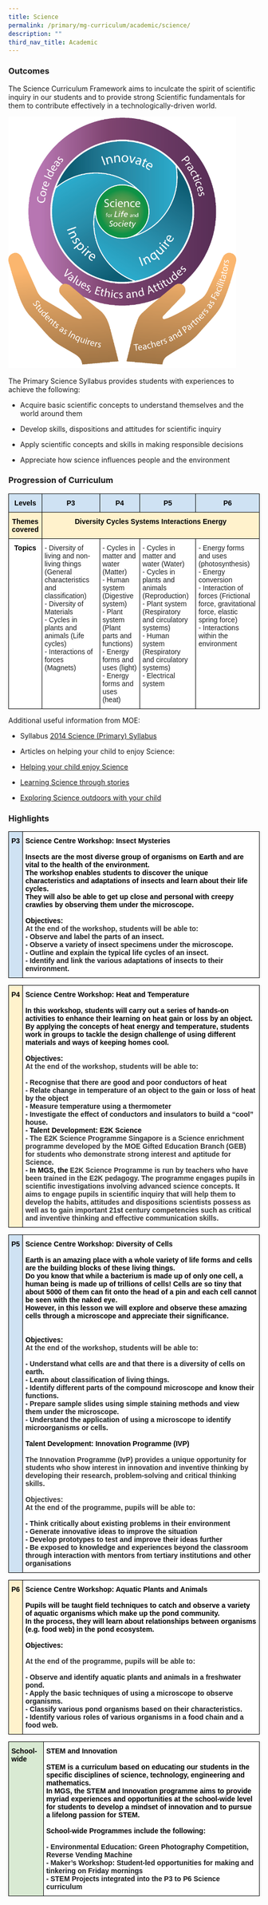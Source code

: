 ```yaml
---
title: Science
permalink: /primary/mg-curriculum/academic/science/
description: ""
third_nav_title: Academic
---
```

### Outcomes

The Science Curriculum Framework aims to inculcate the spirit of scientific inquiry in our students and to provide strong Scientific fundamentals for them to contribute effectively in a technologically-driven world.

![](/images/image3.png)

The Primary Science Syllabus provides students with experiences to achieve the following:

*   Acquire basic scientific concepts to understand themselves and the world around them
    
*   Develop skills, dispositions and attitudes for scientific inquiry
    
*   Apply scientific concepts and skills in making responsible decisions
    
*   Appreciate how science influences people and the environment
    

### Progression of Curriculum

<style type="text/css">
.tg  {border-collapse:collapse;border-spacing:0;}
.tg td{border-color:black;border-style:solid;border-width:1px;font-family:Arial, sans-serif;font-size:14px;
  overflow:hidden;padding:10px 5px;word-break:normal;}
.tg th{border-color:black;border-style:solid;border-width:1px;font-family:Arial, sans-serif;font-size:14px;
  font-weight:normal;overflow:hidden;padding:10px 5px;word-break:normal;}
.tg .tg-zvks{background-color:#FFF;color:#1A1C1E;text-align:left;vertical-align:top}
.tg .tg-slm7{background-color:#FFF2CC;color:#1A1C1E;font-weight:bold;text-align:center;vertical-align:top}
.tg .tg-17pb{background-color:#FFF;color:#1A1C1E;font-weight:bold;text-align:center;vertical-align:top}
.tg .tg-mf0i{background-color:#CFE2F3;color:#1A1C1E;font-weight:bold;text-align:center;vertical-align:top}
</style>
<table class="tg">
<thead>
  <tr>
    <th class="tg-mf0i"><span style="font-weight:700;color:#000;background-color:transparent">Levels</span></th>
    <th class="tg-mf0i"><span style="font-weight:700;color:#000;background-color:transparent">P3</span></th>
    <th class="tg-mf0i"><span style="font-weight:700;color:#000;background-color:transparent">P4</span></th>
    <th class="tg-mf0i"><span style="font-weight:700;color:#000;background-color:transparent">P5</span></th>
    <th class="tg-mf0i"><span style="font-weight:700;color:#000;background-color:transparent">P6</span></th>
  </tr>
</thead>
<tbody>
  <tr>
    <td class="tg-slm7"><span style="font-weight:700;color:#000;background-color:transparent">Themes covered</span></td>
    <td class="tg-slm7" colspan="4"><span style="font-weight:700;color:#000;background-color:transparent">Diversity        Cycles          Systems          Interactions          Energy</span></td>
  </tr>
  <tr>
    <td class="tg-17pb"><span style="font-weight:700;color:#000;background-color:transparent">Topics</span></td>
    <td class="tg-zvks"><span style="background-color:transparent">- Diversity of living and non-living things (General characteristics and classification)</span><br><span style="background-color:transparent">- Diversity of Materials</span><br><span style="background-color:transparent">- Cycles in plants and animals (Life cycles)</span><br><span style="background-color:transparent">- Interactions of forces (Magnets)</span></td>
    <td class="tg-zvks"><span style="background-color:transparent">- Cycles in matter and water (Matter)</span><br><span style="background-color:transparent">- Human system (Digestive system)</span><br><span style="background-color:transparent">- Plant system (Plant parts and functions)</span><br><span style="background-color:transparent">- Energy forms and uses (light)</span><br><span style="background-color:transparent">- Energy forms and uses (heat)</span></td>
    <td class="tg-zvks"><span style="background-color:transparent">- Cycles in matter and water (Water)</span><br><span style="background-color:transparent">- Cycles in plants and animals (Reproduction)</span><br><span style="background-color:transparent">- Plant system (Respiratory and circulatory systems)</span><br><span style="background-color:transparent">- Human system (Respiratory and circulatory systems)</span><br><span style="background-color:transparent">- Electrical system</span></td>
    <td class="tg-zvks"><span style="background-color:transparent">- Energy forms and uses (photosynthesis)</span><br><span style="background-color:transparent">- Energy conversion</span><br><span style="background-color:transparent">- Interaction of forces (Frictional force, gravitational force, elastic spring force)</span><br><span style="background-color:transparent">- Interactions within the environment</span><br></td>
  </tr>
</tbody>
</table>

Additional useful information from MOE: 

*   Syllabus [2014 Science (Primary) Syllabus](https://www.moe.gov.sg/-/media/files/primary/science-primary-2014.pdf?la=en&hash=02143C5C1BE89EA5F03F3A760E3EB74BC162D2C3)
    

*   Articles on helping your child to enjoy Science: 
    

*   [Helping your child enjoy Science](https://www.schoolbag.edu.sg/story/helping-your-child-to-enjoy-science)
    
*   [Learning Science through stories](https://www.schoolbag.edu.sg/story/learning-science-through-stories)
    
*   [Exploring Science outdoors with your child](https://www.schoolbag.edu.sg/story/exploring-science-outdoors-with-your-child)

### Highlights

<style type="text/css">
.tg  {border-collapse:collapse;border-spacing:0;}
.tg td{border-color:black;border-style:solid;border-width:1px;font-family:Arial, sans-serif;font-size:14px;
  overflow:hidden;padding:10px 5px;word-break:normal;}
.tg th{border-color:black;border-style:solid;border-width:1px;font-family:Arial, sans-serif;font-size:14px;
  font-weight:normal;overflow:hidden;padding:10px 5px;word-break:normal;}
.tg .tg-uimk{background-color:#CFE2F3;color:#1A1C1E;font-weight:bold;text-align:left;vertical-align:top}
.tg .tg-pv77{background-color:#FFF;color:#1A1C1E;font-weight:bold;text-align:left;vertical-align:top}
</style>
<table class="tg">
<thead>
  <tr>
    <td class="tg-uimk"><span style="font-weight:700;color:#000;background-color:transparent">P3</span><br><br><br><br><br><br><br><br></td>
    <td class="tg-pv77"><span style="font-weight:700;color:#000;background-color:transparent">Science Centre Workshop: Insect Mysteries</span><br><br><span style="color:#000">Insects are the most diverse group of organisms on Earth and are vital to the health of the environment. </span><br><span style="color:#000">The workshop enables students to discover the unique characteristics and adaptations of insects and learn about their life cycles. </span><br><span style="color:#000">They will also be able to get up close and personal with creepy crawlies by observing them under the microscope.</span><br><br><span style="color:#000;background-color:transparent">Objectives:</span><br><span style="color:#333;background-color:transparent">At the end of the workshop, students will be able to:</span><br><span style="background-color:transparent">- Observe and label the parts of an insect.</span><br><span style="background-color:transparent">- Observe a variety of insect specimens under the microscope.</span><br><span style="background-color:transparent">- Outline and explain the typical life cycles of an insect.</span><br><span style="background-color:transparent">- Identify and link the various adaptations of insects to their environment.</span></td>
  </tr>
</thead>
</table>

<style type="text/css">
.tg  {border-collapse:collapse;border-spacing:0;}
.tg td{border-color:black;border-style:solid;border-width:1px;font-family:Arial, sans-serif;font-size:14px;
  overflow:hidden;padding:10px 5px;word-break:normal;}
.tg th{border-color:black;border-style:solid;border-width:1px;font-family:Arial, sans-serif;font-size:14px;
  font-weight:normal;overflow:hidden;padding:10px 5px;word-break:normal;}
.tg .tg-3nr1{background-color:#FFF2CC;color:#1A1C1E;font-weight:bold;text-align:left;vertical-align:top}
.tg .tg-pv77{background-color:#FFF;color:#1A1C1E;font-weight:bold;text-align:left;vertical-align:top}
</style>
<table class="tg">
<thead>
  <tr>
    <td class="tg-3nr1"><span style="font-weight:700;color:#000;background-color:transparent">P4</span></td>
    <td class="tg-pv77"><span style="font-weight:700;color:#000;background-color:transparent">Science Centre Workshop: Heat and Temperature</span><br><br><span style="color:#000">In this workshop, students will carry out a series of hands-on activities to enhance their learning on heat gain or loss by an object. </span><br><span style="color:#000">By applying the concepts of heat energy and temperature, students work in groups to tackle the design challenge of using different materials and ways of keeping homes cool.</span><br> <br><span style="color:#000;background-color:transparent">Objectives:</span><br><span style="color:#333;background-color:transparent">At the end of the workshop, students will be able to:</span><br><br><span style="background-color:transparent">- Recognise that there are good and poor conductors of heat</span><br><span style="background-color:transparent">- Relate change in temperature of an object to the gain or loss of heat by the object</span><br><span style="background-color:transparent">- Measure temperature using a thermometer</span><br><span style="background-color:transparent">- Investigate the effect of conductors and insulators to build a “cool” house.</span><br><span style="font-weight:700;color:#000;background-color:transparent">- Talent Development: E2K Science </span><br><span style="color:#333;background-color:transparent">- The E2K Science Programme Singapore is a Science enrichment programme developed by the MOE Gifted Education Branch (GEB) for students who demonstrate strong interest and aptitude for Science.</span><br><span style="color:#000;background-color:transparent">- In MGS, the </span><span style="color:#333;background-color:transparent">E2K Science Programme is run by teachers who have been trained in the E2K pedagogy. The programme engages pupils in scientific investigations involving advanced science concepts. It aims to engage pupils in scientific inquiry that will help them to develop the habits, attitudes and dispositions scientists possess as well as to gain important 21</span>st<span style="color:#333;background-color:transparent"> century competencies such as critical and inventive thinking and effective communication skills.</span></td>
  </tr>
</thead>
</table>

<style type="text/css">
.tg  {border-collapse:collapse;border-spacing:0;}
.tg td{border-color:black;border-style:solid;border-width:1px;font-family:Arial, sans-serif;font-size:14px;
  overflow:hidden;padding:10px 5px;word-break:normal;}
.tg th{border-color:black;border-style:solid;border-width:1px;font-family:Arial, sans-serif;font-size:14px;
  font-weight:normal;overflow:hidden;padding:10px 5px;word-break:normal;}
.tg .tg-uimk{background-color:#CFE2F3;color:#1A1C1E;font-weight:bold;text-align:left;vertical-align:top}
.tg .tg-pv77{background-color:#FFF;color:#1A1C1E;font-weight:bold;text-align:left;vertical-align:top}
</style>
<table class="tg">
<thead>
  <tr>
    <td class="tg-uimk"><span style="font-weight:700;color:#000;background-color:transparent">P5</span></td>
    <td class="tg-pv77"><span style="font-weight:700;color:#000;background-color:transparent">Science Centre Workshop: Diversity of Cells</span><br><br><span style="color:#000">Earth is an amazing place with a whole variety of life forms and cells are the building blocks of these living things. </span><br><span style="color:#000">Do you know that while a bacterium is made up of only one cell, a human being is made up of trillions of cells! Cells are so tiny that about 5000 of them can fit onto the head of a pin and each cell cannot be seen with the naked eye. </span><br><span style="color:#000">However, in this lesson we will explore and observe these amazing cells through a microscope and appreciate their significance.</span><br><br><br><span style="color:#000;background-color:transparent">Objectives:</span><br><span style="color:#333;background-color:transparent">At the end of the workshop, students will be able to:</span><br><br><span style="background-color:transparent">- Understand what cells are and that there is a diversity of cells on earth.</span><br><span style="background-color:transparent">- Learn about classification of living things.</span><br><span style="background-color:transparent">- Identify different parts of the compound microscope and know their functions.</span><br><span style="background-color:transparent">- Prepare sample slides using simple staining methods and view them under the microscope.</span><br><span style="background-color:transparent">- Understand the application of using a microscope to identify microorganisms or cells.</span><br><br><span style="color:#000;background-color:transparent">Talent Development: Innovation Programme (IVP)</span><br><br><span style="color:#333;background-color:transparent">The Innovation Programme (IvP) provides a unique opportunity for students who show interest in innovation and inventive thinking by developing their research, problem-solving and critical thinking skills.</span><br><br><span style="color:#333;background-color:transparent">Objectives:</span><br><span style="color:#333;background-color:transparent">At the end of the programme, pupils will be able to:</span><br><br><span style="background-color:transparent">- Think critically about existing problems in their environment</span><br><span style="background-color:transparent">- Generate innovative ideas to improve the situation</span><br><span style="background-color:transparent">- Develop prototypes to test and improve their ideas further</span><br><span style="background-color:transparent">- Be exposed to knowledge and experiences beyond the classroom through interaction with mentors from tertiary institutions and other organisations</span></td>
  </tr>
</thead>
</table>

<style type="text/css">
.tg  {border-collapse:collapse;border-spacing:0;}
.tg td{border-color:black;border-style:solid;border-width:1px;font-family:Arial, sans-serif;font-size:14px;
  overflow:hidden;padding:10px 5px;word-break:normal;}
.tg th{border-color:black;border-style:solid;border-width:1px;font-family:Arial, sans-serif;font-size:14px;
  font-weight:normal;overflow:hidden;padding:10px 5px;word-break:normal;}
.tg .tg-3nr1{background-color:#FFF2CC;color:#1A1C1E;font-weight:bold;text-align:left;vertical-align:top}
.tg .tg-pv77{background-color:#FFF;color:#1A1C1E;font-weight:bold;text-align:left;vertical-align:top}
</style>
<table class="tg">
<thead>
  <tr>
    <td class="tg-3nr1"><span style="font-weight:700;color:#000;background-color:transparent">P6</span></td>
    <td class="tg-pv77"><span style="font-weight:700;color:#000;background-color:transparent">Science Centre Workshop: Aquatic Plants and Animals</span><br><br><span style="color:#000">Pupils will be taught field techniques to catch and observe a variety of aquatic organisms which make up the pond community. </span><br><span style="color:#000">In the process, they will learn about relationships between organisms (e.g. food web) in the pond ecosystem.</span><br><br><span style="color:#000;background-color:transparent">Objectives</span><span style="font-weight:700;color:#000;background-color:transparent">:</span><br><br><span style="color:#333;background-color:transparent">At the end of the programme, pupils will be able to:</span><br><br><span style="background-color:transparent">- Observe and identify aquatic plants and animals in a freshwater pond.</span><br><span style="background-color:transparent">- Apply the basic techniques of using a microscope to observe organisms.</span><br><span style="background-color:transparent">- Classify various pond organisms based on their characteristics.</span><br><span style="background-color:transparent">- Identify various roles of various organisms in a food chain and a food web.</span></td>
  </tr>
</thead>
</table>

<style type="text/css">
.tg  {border-collapse:collapse;border-spacing:0;}
.tg td{border-color:black;border-style:solid;border-width:1px;font-family:Arial, sans-serif;font-size:14px;
  overflow:hidden;padding:10px 5px;word-break:normal;}
.tg th{border-color:black;border-style:solid;border-width:1px;font-family:Arial, sans-serif;font-size:14px;
  font-weight:normal;overflow:hidden;padding:10px 5px;word-break:normal;}
.tg .tg-6u6h{background-color:#D9EAD3;color:#1A1C1E;font-weight:bold;text-align:left;vertical-align:top}
.tg .tg-pv77{background-color:#FFF;color:#1A1C1E;font-weight:bold;text-align:left;vertical-align:top}
</style>
<table class="tg">
<thead>
  <tr>
    <td class="tg-6u6h"><span style="font-weight:700;color:#000;background-color:transparent">School-wide</span></td>
    <td class="tg-pv77"><span style="font-weight:700;color:#000;background-color:transparent">STEM and Innovation</span><br><br><span style="color:#000;background-color:transparent">STEM is a curriculum based on educating our students in the specific disciplines of science, technology, engineering and mathematics.</span><br><span style="color:#000;background-color:transparent">In MGS, the STEM and Innovation programme aims to provide myriad experiences and opportunities at the school-wide level for students to develop a mindset of innovation and to pursue a lifelong passion for STEM.</span><br><br><span style="color:#000;background-color:transparent">School-wide Programmes include the following:</span><br><br><span style="background-color:transparent">- Environmental Education: Green Photography Competition, Reverse Vending Machine</span><br><span style="background-color:transparent">- Maker’s Workshop: Student-led opportunities for making and tinkering on Friday mornings</span><br><span style="background-color:transparent">- STEM Projects integrated into the P3 to P6 Science curriculum</span></td>
  </tr>
</thead>
</table>